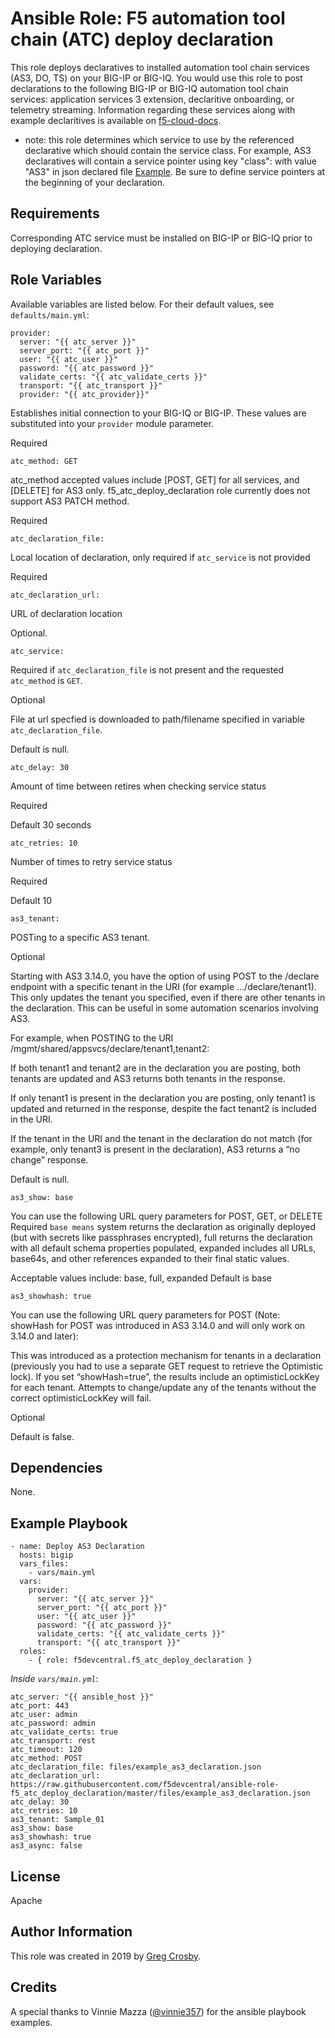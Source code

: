 # Ansible Role: F5 automation tool chain (ATC) deploy declaration

This role deploys declaratives to installed automation tool chain services (AS3, DO, TS) on your BIG-IP or BIG-IQ. You would use this role to post declarations to the following BIG-IP or BIG-IQ automation tool chain services: application services 3 extension, declaritive onboarding, or telemetry streaming. Information regarding these services along with example declaritives is available on [f5-cloud-docs](https://clouddocs.f5.com/).

* note: this role determines which service to use by the referenced declarative which should contain the service class.
For example, AS3 declaratives will contain a service pointer using key "class": with value "AS3" in json declared file [Example](https://clouddocs.f5.com/products/extensions/f5-appsvcs-extension/latest/declarations/http-services.html#http-with-custom-persistence). Be sure to define service pointers at the beginning of your declaration.

## Requirements

Corresponding ATC service must be installed on BIG-IP or BIG-IQ prior to deploying declaration.

## Role Variables

Available variables are listed below. For their default values, see `defaults/main.yml`:

    provider:
      server: "{{ atc_server }}"
      server_port: "{{ atc_port }}"
      user: "{{ atc_user }}"
      password: "{{ atc_password }}"
      validate_certs: "{{ atc_validate_certs }}"
      transport: "{{ atc_transport }}"
      provider: "{{ atc_provider}}"

Establishes initial connection to your BIG-IQ or BIG-IP. These values are substituted into
your ``provider`` module parameter.

Required

    atc_method: GET

atc_method accepted values include [POST, GET] for all services, and [DELETE] for AS3 only.
f5_atc_deploy_declaration role currently does not support AS3 PATCH method.

Required

    atc_declaration_file:

Local location of declaration, only required if `atc_service` is not provided

Required

    atc_declaration_url:

URL of declaration location

Optional.

    atc_service:
    
Required if `atc_declaration_file` is not present and the requested `atc_method` is `GET`.


Optional

File at url specfied is downloaded to path/filename specified in variable `atc_declaration_file`.

Default is null.

    atc_delay: 30

Amount of time between retires when checking service status

Required

Default 30 seconds

    atc_retries: 10

Number of times to retry service status

Required

Default 10

    as3_tenant:

POSTing to a specific AS3 tenant.

Optional

Starting with AS3 3.14.0, you have the option of using POST to the /declare endpoint
with a specific tenant in the URI (for example …/declare/tenant1). This only updates
the tenant you specified, even if there are other tenants in the declaration. This
can be useful in some automation scenarios involving AS3.

For example, when POSTING to the URI /mgmt/shared/appsvcs/declare/tenant1,tenant2:

If both tenant1 and tenant2 are in the declaration you are posting, both tenants are
updated and AS3 returns both tenants in the response.

If only tenant1 is present in the declaration you are posting, only tenant1 is updated
and returned in the response, despite the fact tenant2 is included in the URI.

If the tenant in the URI and the tenant in the declaration do not match (for example, only
tenant3 is present in the declaration), AS3 returns a “no change” response.

Default is null.

    as3_show: base

You can use the following URL query parameters for POST, GET, or DELETE
Required
``base means`` system returns the declaration as originally deployed (but with secrets
like passphrases encrypted), full returns the declaration with all default schema
properties populated, expanded includes all URLs, base64s, and other references expanded
to their final static values.

Acceptable values include: base, full, expanded
Default is base

    as3_showhash: true

You can use the following URL query parameters for POST (Note: showHash for POST was
introduced in AS3 3.14.0 and will only work on 3.14.0 and later):

This was introduced as a protection mechanism for tenants in a declaration
(previously you had to use a separate GET request to retrieve the Optimistic lock).
If you set “showHash=true”, the results include an optimisticLockKey for each tenant.
Attempts to change/update any of the tenants without the correct optimisticLockKey will fail.

Optional

Default is false.



## Dependencies

None.

## Example Playbook

    - name: Deploy AS3 Declaration
      hosts: bigip
      vars_files:
        - vars/main.yml
      vars:
        provider:
          server: "{{ atc_server }}"
          server_port: "{{ atc_port }}"
          user: "{{ atc_user }}"
          password: "{{ atc_password }}"
          validate_certs: "{{ atc_validate_certs }}"
          transport: "{{ atc_transport }}"  
      roles:
        - { role: f5devcentral.f5_atc_deploy_declaration }

*Inside `vars/main.yml`*:

    atc_server: "{{ ansible_host }}"
    atc_port: 443
    atc_user: admin
    atc_password: admin
    atc_validate_certs: true
    atc_transport: rest
    atc_timeout: 120
    atc_method: POST
    atc_declaration_file: files/example_as3_declaration.json
    atc_declaration_url: https://raw.githubusercontent.com/f5devcentral/ansible-role-f5_atc_deploy_declaration/master/files/example_as3_declaration.json
    atc_delay: 30
    atc_retries: 10
    as3_tenant: Sample_01
    as3_show: base
    as3_showhash: true
    as3_async: false

## License

Apache

## Author Information

This role was created in 2019 by [Greg Crosby](https://github.com/crosbygw).<br>

## Credits

A special thanks to Vinnie Mazza ([@vinnie357](https://github.com/vinnie357)) for the
ansible playbook examples.
